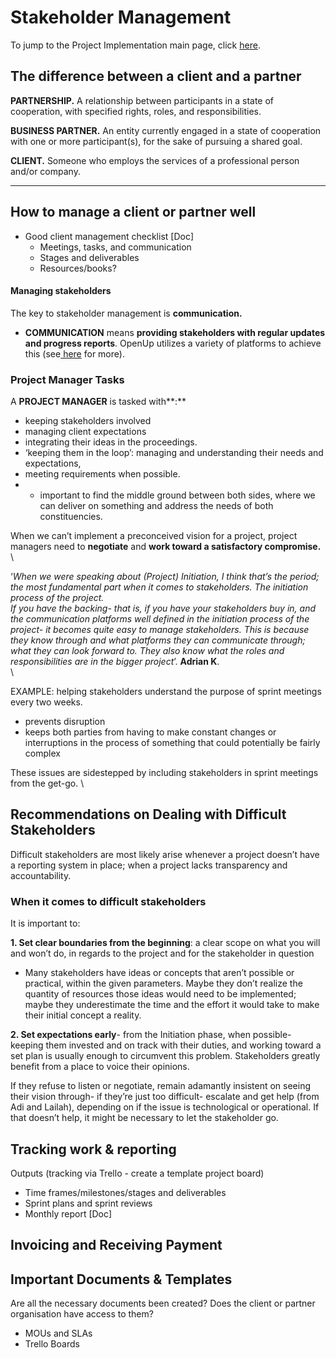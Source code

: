 # Stakeholder Management

To jump to the Project Implementation main page, click [here](./).&#x20;

## The difference between a client and a partner

**PARTNERSHIP.** A relationship between participants in a state of cooperation, with specified rights, roles, and responsibilities.&#x20;

**BUSINESS PARTNER.** An entity currently engaged in a state of cooperation with one or more participant(s), for the sake of pursuing a shared goal.&#x20;

**CLIENT.** Someone who employs the services of a professional person and/or company.&#x20;

****

## How to manage a client or partner well

* Good client management checklist \[Doc]
  * Meetings, tasks, and communication
  * Stages and deliverables
  * Resources/books?

#### Managing stakeholders

The key to stakeholder management is **communication.**

* **COMMUNICATION** means **providing stakeholders with regular updates and progress reports**. OpenUp utilizes a variety of platforms to achieve this (see[ here](stakeholder-management.md#communication) for more).&#x20;

### &#x20;Project Manager Tasks

A **PROJECT MANAGER** is tasked with**:**&#x20;

* keeping stakeholders involved
* managing client expectations
* integrating their ideas in the proceedings.&#x20;
* ‘keeping them in the loop’: managing and understanding their needs and expectations,
* &#x20;meeting requirements when possible.&#x20;
*
  * important to find the middle ground between both sides, where we can deliver on something and address the needs of both constituencies.

When we can’t implement a preconceived vision for a project, project managers need to **negotiate** and **work toward a satisfactory compromise.** \


‘_When we were speaking about (Project) Initiation, I think that’s the period; the most fundamental part when it comes to stakeholders. The initiation process of the project._\
_If you have the backing- that is, if you have your stakeholders buy in, and the communication platforms well defined in the initiation process of the project- it becomes quite easy to manage stakeholders. This is because they know through and what platforms they can communicate through; what they can look forward to. They also know what the roles and responsibilities are in the bigger project_’. **Adrian K**.  \
\


EXAMPLE: helping stakeholders understand the purpose of sprint meetings every two weeks.&#x20;

* prevents disruption
* keeps both parties from having to make constant changes or interruptions in the process of something that could potentially be fairly complex

These issues are sidestepped by including stakeholders in sprint meetings from the get-go. \


## Recommendations on Dealing with Difficult Stakeholders

Difficult stakeholders are most likely arise whenever a project doesn’t have a reporting system in place; when a project lacks transparency and accountability.&#x20;

### When it comes to difficult stakeholders

It is important to:&#x20;

**1. Set clear boundaries from the beginning**: a clear scope on what you will and won’t do, in regards to the project and for the stakeholder in question

* Many stakeholders have ideas or concepts that aren’t possible or practical, within the given parameters. Maybe they don’t realize the quantity of resources those ideas would need to be implemented; maybe they underestimate the time and the effort it would take to make their initial concept a reality.&#x20;

**2. Set expectations early**- from the Initiation phase, when possible- keeping them invested and on track with their duties, and working toward a set plan is usually enough to circumvent this problem. Stakeholders greatly benefit from a place to voice their opinions.&#x20;

If they refuse to listen or negotiate, remain adamantly insistent on seeing their vision through- if they’re just too difficult- escalate and get help (from Adi and Lailah), depending on if the issue is technological or operational. If that doesn’t help, it might be necessary to let the stakeholder go.



## Tracking work & reporting

Outputs (tracking via Trello - create a template project board)

* Time frames/milestones/stages and deliverables
* Sprint plans and sprint reviews
* Monthly report \[Doc]



## Invoicing and Receiving Payment

## Important Documents & Templates

Are all the necessary documents been created? Does the client or partner organisation have access to them?

* MOUs and SLAs
* Trello Boards
